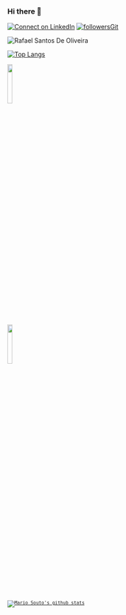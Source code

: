 ### Hi there 👋

<!--
**rafaelsantos18/rafaelsantos18** is a ✨ _special_ ✨ repository because its `README.md` (this file) appears on your GitHub profile.

Here are some ideas to get you started:

- 🔭 I’m currently working on ...
- 🌱 I’m currently learning ...
- 👯 I’m looking to collaborate on ...
- 🤔 I’m looking for help with ...
- 💬 Ask me about ...
- 📫 How to reach me: ...
- 😄 Pronouns: ...
- ⚡ Fun fact: ...
-->
[![Connect on LinkedIn](https://img.shields.io/badge/--linkedin?label=LinkedIn&logo=LinkedIn&style=social)](https://www.linkedin.com/in/adrianoleitedasilva/) 
[![followersGit](https://img.shields.io/github/followers/rafaelsantos?style=social)](https://github.com/adrianoleitedasilva)

<img align="center" src="https://github-readme-stats.vercel.app/api?username=rafaelsantos18&show_icons=true&locale=en" alt="Rafael Santos De Oliveira"/>

[![Top Langs](https://github-readme-stats.vercel.app/api/top-langs/?username=rafaelsantos18&layout=compact)](https://github.com/rafaelsantos18)

<code><img width="15%" src="https://www.vectorlogo.zone/logos/visualstudio_code/visualstudio_code-ar21.svg">
<code><img width="15%" src="https://www.vectorlogo.zone/logos/java/java-horizontal.svg">

[![Mario Souto's github stats](https://github-readme-stats.vercel.app/api?username=omariosouto&theme=dark&show_icons=true&count_private=true)](https://github.com/omariosouto)






